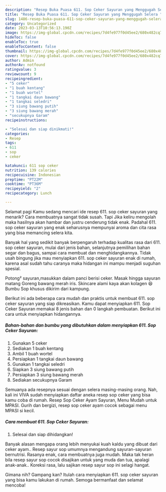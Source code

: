 ```yaml
---
description: "Resep Buka Puasa 611. Sop Ceker Sayuran yang Menggugah Selera "
title: "Resep Buka Puasa 611. Sop Ceker Sayuran yang Menggugah Selera "
slug: 1486-resep-buka-puasa-611-sop-ceker-sayuran-yang-menggugah-selera
category: Uncategorized
date: 2023-03-13T10:56:13.190Z
image: https://img-global.cpcdn.com/recipes/7d4fe977f0d45ee2/680x482cq70/611-sop-ceker-sayuran-foto-resep-utama.jpg
hideToc: false
enableToc: true
enableTocContent: false
thumbnail: https://img-global.cpcdn.com/recipes/7d4fe977f0d45ee2/680x482cq70/611-sop-ceker-sayuran-foto-resep-utama.jpg
cover: https://img-global.cpcdn.com/recipes/7d4fe977f0d45ee2/680x482cq70/611-sop-ceker-sayuran-foto-resep-utama.jpg
author: Admin
authorAv: notfound
ratingvalue: 3
reviewcount: 9
recipeingredient:
- "5 ceker"
- "1 buah kentang"
- "1 buah wortel"
- "1 tangkai daun bawang"
- "1 tangkai seledri"
- "3 siung bawang putih"
- "3 siung bawang merah"
- "secukupnya Garam"
recipeinstructions:

- "Selesai dan siap dinikmati!"
categories:
- Resep
tags:
- 611
- sop
- ceker

katakunci: 611 sop ceker 
nutrition: 139 calories
recipecuisine: Indonesian
preptime: "PT22M"
cooktime: "PT36M"
recipeyield: "2"
recipecategory: Lunch

---
```



Selamat pagi Kamu sedang mencari ide resep 611. sop ceker sayuran yang menarik? Cara membuatnya sangat tidak susah. Tapi Jika keliru mengolah maka hasilnya akan hambar dan justru cenderung tidak enak. Padahal 611. sop ceker sayuran yang enak seharusnya mempunyai aroma dan cita rasa yang bisa memancing selera kita.


Banyak hal yang sedikit banyak berpengaruh terhadap kualitas rasa dari 611. sop ceker sayuran, mulai dari jenis bahan, selanjutnya pemilihan bahan segar dan bagus, sampai cara membuat dan menghidangkannya. Tidak usah bingung jika mau menyiapkan 611. sop ceker sayuran enak di rumah, karena asal sudah tahu caranya maka hidangan ini mampu menjadi suguhan spesial.

Potong² sayuran,masukkan dalam panci berisi ceker. Masak hingga sayuran matang Goreng bawang merah iris. Skincare alami kaya akan kolagen 😆 Bumbu Sop khusus dikirim dari kampung.


Berikut ini ada beberapa cara mudah dan praktis untuk membuat 611. sop ceker sayuran yang siap dikreasikan. Kamu dapat menyiapkan 611. Sop Ceker Sayuran memakai 8 jenis bahan dan 0 langkah pembuatan. Berikut ini cara untuk menyiapkan hidangannya.

<!--inarticleads1-->

##### Bahan-bahan dan bumbu yang dibutuhkan dalam menyiapkan 611. Sop Ceker Sayuran:

1. Gunakan 5 ceker
1. Sediakan 1 buah kentang
1. Ambil 1 buah wortel
1. Persiapkan 1 tangkai daun bawang
1. Gunakan 1 tangkai seledri
1. Siapkan 3 siung bawang putih
1. Persiapkan 3 siung bawang merah
1. Sediakan secukupnya Garam


Semuanya ada resepnya sesuai dengan selera masing-masing orang. Nah, kali ini VIVA sudah menyiapkan daftar aneka resep sop ceker yang bisa kamu coba di rumah. Resep Sop Ceker Ayam Sayuran, Menu Mudah untuk MPASI. Gurih dan bergizi, resep sop ceker ayam cocok sebagai menu MPASI si kecil. 

<!--inarticleads2-->

##### Cara membuat 611. Sop Ceker Sayuran:


1. Selesai dan siap dihidangkan!

Banyak alasan mengapa orang lebih menyukai kuah kaldu yang dibuat dari ceker ayam.. Resep sayur sop umumnya mengandung sayuran-sayuran bernutrisi. Rasanya enak, cara membuatnya juga mudah. Maka tak heran bila resep sayur sop cocok disajikan untuk yang muda dan tua, apalagi anak-anak.. Koreksi rasa, lalu sajikan resep sayur sop ini selagi hangat. 

Gimana nih? Gampang kan? Itulah cara menyiapkan 611. sop ceker sayuran yang bisa kamu lakukan di rumah. Semoga bermanfaat dan selamat mencoba!

